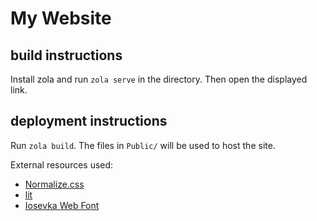 # My Website

## build instructions
Install zola and run `zola serve` in the directory. Then open the displayed link.

## deployment instructions
Run `zola build`. The files in `Public/` will be used to host the site.

External resources used:
- [Normalize.css](https://necolas.github.io/normalize.css/)
- [lit](https://ajusa.github.io/lit/)
- [Iosevka Web Font](https://github.com/pvinis/iosevka-webfont)
